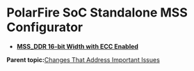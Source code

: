 # PolarFire SoC Standalone MSS Configurator

-   **[MSS\_DDR 16-bit Width with ECC Enabled](GUID-64C0307B-EE21-4568-8CE8-7DA40A4922CD.md)**  


**Parent topic:**[Changes That Address Important Issues](GUID-A49EB771-DFC0-4260-B636-1053D1C894B5.md)

